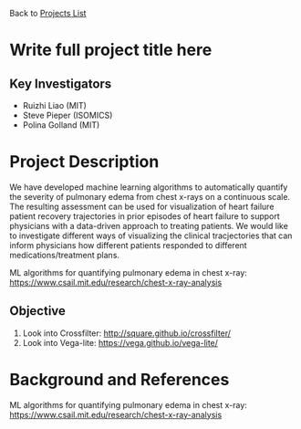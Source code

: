Back to [Projects List](../../README.md#ProjectsList)

# Write full project title here

## Key Investigators

- Ruizhi Liao (MIT)
- Steve Pieper (ISOMICS)
- Polina Golland (MIT)

# Project Description

We have developed machine learning algorithms to automatically quantify the severity of pulmonary edema from chest x-rays on a continuous scale. The resulting assessment can be used for visualization of heart failure patient recovery trajectories in prior episodes of heart failure to support physicians with a data-driven approach to treating patients. We would like to investigate different ways of visualizing the clinical tracjectories that can inform physicians how different patients responded to different medications/treatment plans.

ML algorithms for quantifying pulmonary edema in chest x-ray: https://www.csail.mit.edu/research/chest-x-ray-analysis

## Objective

1. Look into Crossfilter: http://square.github.io/crossfilter/
2. Look into Vega-lite: https://vega.github.io/vega-lite/

# Background and References

ML algorithms for quantifying pulmonary edema in chest x-ray: https://www.csail.mit.edu/research/chest-x-ray-analysis
